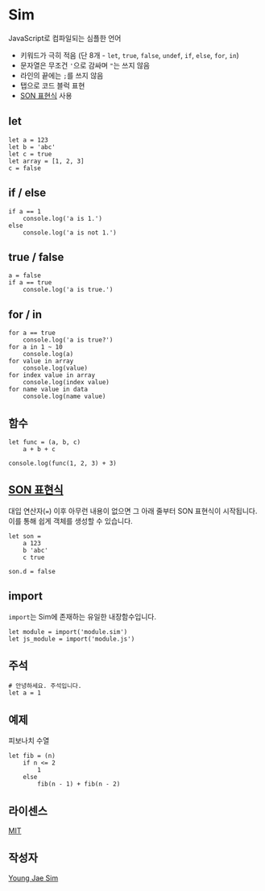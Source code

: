 # Sim
JavaScript로 컴파일되는 심플한 언어
* 키워드가 극히 적음 (단 8개 - `let`, `true`, `false`, `undef`, `if`, `else`, `for`, `in`)
* 문자열은 무조건 `'`으로 감싸며 `"`는 쓰지 않음
* 라인의 끝에는 `;`를 쓰지 않음
* 탭으로 코드 블럭 표현
* [SON 표현식](https://github.com/Hanul/SON) 사용

## let
```sim
let a = 123
let b = 'abc'
let c = true
let array = [1, 2, 3]
c = false
```

## if / else
```sim
if a == 1
    console.log('a is 1.')
else
    console.log('a is not 1.')
```

## true / false
```sim
a = false
if a == true
    console.log('a is true.')
```

## for / in
```sim
for a == true
    console.log('a is true?')
for a in 1 ~ 10
    console.log(a)
for value in array
    console.log(value)
for index value in array
    console.log(index value)
for name value in data
    console.log(name value)
```

## 함수
```sim
let func = (a, b, c)
    a + b + c

console.log(func(1, 2, 3) + 3)
```

## [SON 표현식](https://github.com/Hanul/SON)
대입 연산자(`=`) 이후 아무런 내용이 없으면 그 아래 줄부터 SON 표현식이 시작됩니다. 이를 통해 쉽게 객체를 생성할 수 있습니다.
```sim
let son =
	a 123
	b 'abc'
	c true

son.d = false
```

## import
`import`는 Sim에 존재하는 유일한 내장함수입니다.
```sim
let module = import('module.sim')
let js_module = import('module.js')
```

## 주석
```sim
# 안녕하세요. 주석입니다.
let a = 1
```

## 예제
피보나치 수열
```
let fib = (n)
    if n <= 2
        1
    else
        fib(n - 1) + fib(n - 2)
```

## 라이센스
[MIT](LICENSE)

## 작성자
[Young Jae Sim](https://github.com/Hanul)